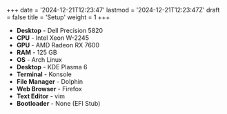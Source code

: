 +++
date = '2024-12-21T12:23:47'
lastmod = '2024-12-21T12:23:47Z'
draft = false
title = 'Setup'
weight = 1
+++

- **Desktop** - Dell Precision 5820 
- **CPU** - Intel Xeon W-2245
- **GPU** - AMD Radeon RX 7600
- **RAM** - 125 GB
- **OS** - Arch Linux
- **Desktop** - KDE Plasma 6
- **Terminal** - Konsole
- **File Manager** - Dolphin
- **Web Browser** - Firefox
- **Text Editor** - vim
- **Bootloader** - None (EFI Stub)